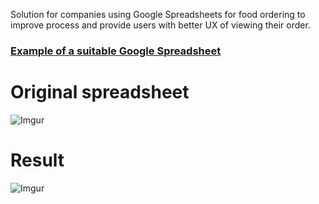 Solution for companies using Google Spreadsheets for food ordering to improve process and provide users with better UX of viewing their order.
### [Example of a suitable Google Spreadsheet](https://docs.google.com/spreadsheets/d/1tpj0OTIpYf4LCK7wp3oU7316k12NjYxxzF2edswpkxM/edit?usp=sharing "Example of a suitable Google Spreadsheet") 
# Original spreadsheet 
![Imgur](http://i.imgur.com/DfrHuaB.png)
# Result 
![Imgur](http://i.imgur.com/Wl5E7ch.png)
